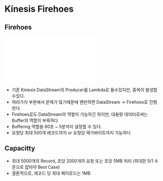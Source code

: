 # Kinesis Firehoes

## Firehoes

![firehoes](../public/fire-hoes.md)

- 기존 Kinesis DataStream의 Producer를 Lambda로 둘수있지만, 중복이 발생할 수있다.
- 여러가지 부분에서 문제가 많기때문에 왠만하면 DataStream -> Firehoes로 진행한다.
- Firehoes로도 DataStream의 역할이 가능하긴 하지만, 대용량 데이터로써는 Buffer의 역할이 부족하다
- Buffering 역할을 60초 ~ 5분까지 설정할 수 있다.
- 요청당 최대 500개 레코드까지 or 요청당 메가바이트까지 가능하다

## Capacitty

- 최대 5000개의 Record, 초당 2000개의 요청 또는 초당 5MB 처리 (최대한 5/1 수준으로 잡아야 Best Case)
- 결론적으로, 레코드 당 최대 페이로드는 1MB
